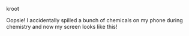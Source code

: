 kroot

Oopsie! I accidentally spilled a bunch of chemicals on my phone during chemistry and now my screen looks like this!
